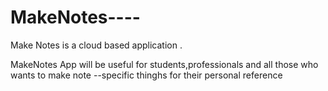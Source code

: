 # MakeNotes----

Make Notes is a cloud based application .

MakeNotes App will be useful for students,professionals and all those who wants to make note --specific thinghs
for their personal reference
